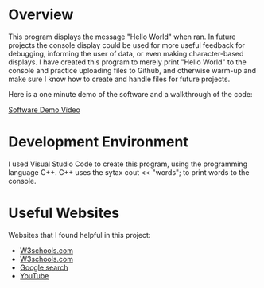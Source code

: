 # Overview

This program displays the message "Hello World" when ran. In future projects the console display could be used for more useful feedback for debugging, informing the user of data, or even making character-based displays. I have created this program to merely print "Hello World" to the console and practice uploading files to Github, and otherwise warm-up and make sure I know how to create and handle files for future projects.

Here is a one minute demo of the software and a walkthrough of the code:

[Software Demo Video](https://youtu.be/NhMWfsojnf8)

# Development Environment

I used Visual Studio Code to create this program, using the programming language C++.
C++ uses the sytax cout << "words"; to print words to the console.

# Useful Websites

Websites that I found helpful in this project:
* [W3schools.com](https://www.w3schools.com/cpp/cpp_output.asp)
* [W3schools.com](https://www.w3schools.com/cpp/cpp_new_lines.asp)
* [Google search](https://www.google.com/search?q=file+extensions+for+C%2B%2B&sourceid=opera&ie=UTF-8&oe=UTF-8)
* [YouTube](https://www.youtube.com/watch?v=S33SNjGyVN0)